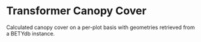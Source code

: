 # Transformer Canopy Cover
Calculated canopy cover on a per-plot basis with geometries retrieved from a BETYdb instance.

